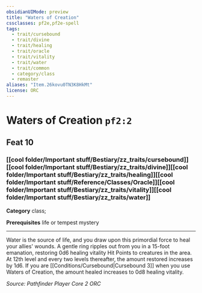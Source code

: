 ```yaml
---
obsidianUIMode: preview
title: "Waters of Creation"
cssclasses: pf2e,pf2e-spell
tags:
  - trait/cursebound
  - trait/divine
  - trait/healing
  - trait/oracle
  - trait/vitality
  - trait/water
  - trait/common
  - category/class
  - remaster
aliases: "Item.26kovu0TN3K8HkMt"
license: ORC
---
```

# Waters of Creation `pf2:2`
## Feat 10
### [[cool folder/Important stuff/Bestiary/zz_traits/cursebound]][[cool folder/Important stuff/Bestiary/zz_traits/divine]][[cool folder/Important stuff/Bestiary/zz_traits/healing]][[cool folder/Important stuff/Reference/Classes/Oracle]][[cool folder/Important stuff/Bestiary/zz_traits/vitality]][[cool folder/Important stuff/Bestiary/zz_traits/water]]

**Category** class; 



**Prerequisites** life or tempest mystery
* * *
Water is the source of life, and you draw upon this primordial force to heal your allies' wounds. A gentle ring ripples out from you in a 15-foot emanation, restoring 0d6 healing vitality Hit Points to creatures in the area. At 12th level and every two levels thereafter, the amount restored increases by 1d6. If you are [[Conditions/Cursebound|Cursebound 3]] when you use Waters of Creation, the amount healed increases to 0d8 healing vitality.

*Source: Pathfinder Player Core 2*
*ORC*